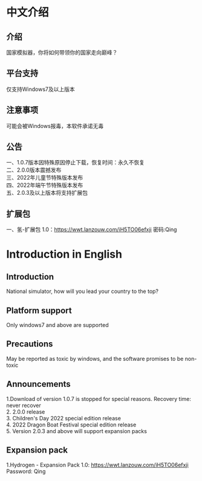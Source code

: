 # 中文介绍
## 介绍
国家模拟器，你将如何带领你的国家走向巅峰？
## 平台支持
仅支持Windows7及以上版本
## 注意事项
可能会被Windows报毒，本软件承诺无毒
## 公告
一、1.0.7版本因特殊原因停止下载，恢复时间：永久不恢复<br/>
二、2.0.0版本震撼发布<br/>
三、2022年儿童节特殊版本发布<br/>
四、2022年端午节特殊版本发布<br/>
五、2.0.3及以上版本将支持扩展包
## 扩展包
一、氢-扩展包 1.0：https://wwt.lanzouw.com/iH5TO06efxji 密码:Qing
# Introduction in English
## Introduction
National simulator, how will you lead your country to the top?
## Platform support
Only windows7 and above are supported
## Precautions
May be reported as toxic by windows, and the software promises to be non-toxic
## Announcements
1.Download of version 1.0.7 is stopped for special reasons. Recovery time: never recover<br/>
2. 2.0.0 release<br/>
3. Children's Day 2022 special edition release<br/>
4. 2022 Dragon Boat Festival special edition release<br/>
5. Version 2.0.3 and above will support expansion packs
## Expansion pack
1.Hydrogen - Expansion Pack 1.0: https://wwt.lanzouw.com/iH5TO06efxji Password: Qing
